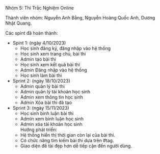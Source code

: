 Nhóm 5: Thi Trắc Nghiệm Online

Thành viên nhóm: Nguyễn Anh Bằng, Nguyễn Hoàng Quốc Anh, Dương Nhật Quang.

Các spint đã hoàn thành:
 - Spint 1: (ngày 4/10/2023)
    + Học sinh đăng ký, đăng nhập vào hệ thống
    + Học sinh xem trang chủ, bài thi
    + Admin tạo bài thi
    + Học sinh xem kết quả bài thi
    + Admin Đăng nhập vào hệ thống
    +  Học sinh làm bài thi   
 - Sprint 2: (ngày 18/10/2023)
    + Admin quản lý bài thi
    + Admin quản lý tài khoản học sinh
    + Admin xem thông tin học sinh
    + Admin Xóa bài thi đã tạo    
 - Sprint 3: (ngày 15/11/2023)
    + Học sinh bình luận bài thi
    + Admin xem bình luận học sinh
    + Admin xóa tài khoản học sinh      
  Hướng phát triển:
   - Hệ thống hiển thị thời gian còn lại của bài thi.
   - Có chức năng tìm kiếm bài thi dựa trên #tag.
   - Giao diện đề tài đẹp hơn dễ tiếp cận đến người dùng.

